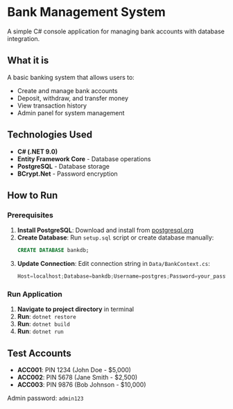 # Bank Management System

A simple C# console application for managing bank accounts with database integration.

## What it is
A basic banking system that allows users to:
- Create and manage bank accounts
- Deposit, withdraw, and transfer money
- View transaction history
- Admin panel for system management

## Technologies Used
- **C# (.NET 9.0)**
- **Entity Framework Core** - Database operations
- **PostgreSQL** - Database storage
- **BCrypt.Net** - Password encryption

## How to Run
### Prerequisites
1. **Install PostgreSQL**: Download and install from [postgresql.org](https://www.postgresql.org/download/)
2. **Create Database**: Run `setup.sql` script or create database manually:
   ```sql
   CREATE DATABASE bankdb;
   ```
3. **Update Connection**: Edit connection string in `Data/BankContext.cs`:
   ```csharp
   Host=localhost;Database=bankdb;Username=postgres;Password=your_password
   ```

### Run Application
1. **Navigate to project directory** in terminal
2. **Run**: `dotnet restore`
3. **Run**: `dotnet build`
4. **Run**: `dotnet run`

## Test Accounts
- **ACC001**: PIN 1234 (John Doe - $5,000)
- **ACC002**: PIN 5678 (Jane Smith - $2,500)
- **ACC003**: PIN 9876 (Bob Johnson - $10,000)

Admin password: `admin123`
